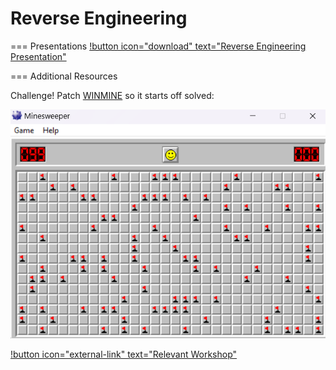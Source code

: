 # Reverse Engineering

=== Presentations
[!button icon="download" text="Reverse Engineering Presentation"](/files/AdvancedReverse.pptx)

=== Additional Resources

Challenge! Patch [WINMINE](https://minesweepergame.com/download/windows-xp-minesweeper.php) so it starts off solved:

![](/files/solved_WINMINE.png)

[!button icon="external-link" text="Relevant Workshop"](https://ibrice101.github.io/Talks/MinesweeperHackingWorkshop/)
